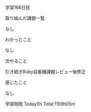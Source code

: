 学習166日目

取り組んだ課題一覧

なし

わかったこと

なし

次やること

引き続きRuby自販機課題レビュー後修正

感じたこと

なし

学習時間 Today0h Total:1159h05m
